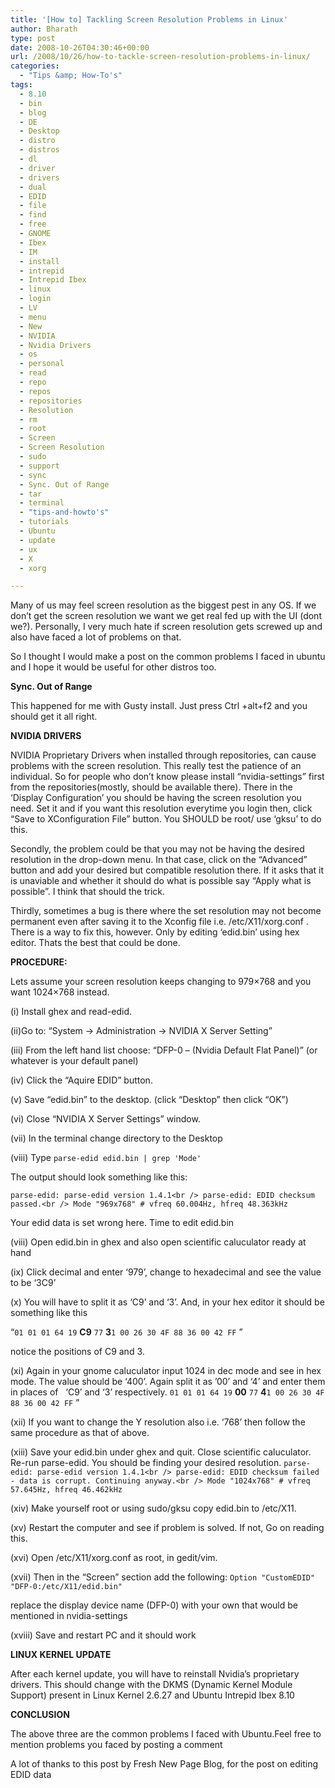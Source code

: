 ```yaml
---
title: '[How to] Tackling Screen Resolution Problems in Linux'
author: Bharath
type: post
date: 2008-10-26T04:30:46+00:00
url: /2008/10/26/how-to-tackle-screen-resolution-problems-in-linux/
categories:
  - "Tips &amp; How-To's"
tags:
  - 8.10
  - bin
  - blog
  - DE
  - Desktop
  - distro
  - distros
  - dl
  - driver
  - drivers
  - dual
  - EDID
  - file
  - find
  - free
  - GNOME
  - Ibex
  - IM
  - install
  - intrepid
  - Intrepid Ibex
  - linux
  - login
  - LV
  - menu
  - New
  - NVIDIA
  - Nvidia Drivers
  - os
  - personal
  - read
  - repo
  - repos
  - repositories
  - Resolution
  - rm
  - root
  - Screen
  - Screen Resolution
  - sudo
  - support
  - sync
  - Sync. Out of Range
  - tar
  - terminal
  - "tips-and-howto's"
  - tutorials
  - Ubuntu
  - update
  - ux
  - X
  - xorg

---
```

Many of us may feel screen resolution as the biggest pest in any OS. If we don&#8217;t get the screen resolution we want we get real fed up with the UI (dont we?). Personally, I very much hate if screen resolution gets screwed up and also have faced a lot of problems on that.

So I thought I would make a post on the common problems I faced in ubuntu and I hope it would be useful for other distros too.

<!--more-->

**Sync. Out of Range**

This happened for me with Gusty install. Just press Ctrl +alt+f2 and you should get it all right.

**NVIDIA DRIVERS**

NVIDIA Proprietary Drivers when installed through repositories, can cause problems with the screen resolution. This really test the patience of an individual. So for people who don&#8217;t know please install &#8220;nvidia-settings&#8221; first from the repositories(mostly, should be available there). There in the &#8216;Display Configuration&#8217; you should be having the screen resolution you need. Set it and if you want this resolution everytime you login then, click &#8220;Save to XConfiguration File&#8221; button. You SHOULD be root/ use &#8216;gksu&#8217; to do this.

Secondly, the problem could be that you may not be having the desired resolution in the drop-down menu. In that case, click on the &#8220;Advanced&#8221; button and add your desired but compatible resolution there. If it asks that it is unaviable and whether it should do what is possible say &#8220;Apply what is possible&#8221;. I think that should the trick.

Thirdly, sometimes a bug is there where the set resolution may not become permanent even after saving it to the Xconfig file i.e. /etc/X11/xorg.conf . There is a way to fix this, however. Only by editing &#8216;edid.bin&#8217; using hex editor. Thats the best that could be done.

**PROCEDURE:**

Lets assume your screen resolution keeps changing to 979&#215;768 and you want 1024&#215;768 instead.

(i) Install ghex and read-edid.

(ii)Go to: “System -> Administration -> NVIDIA X Server Setting”

(iii) From the left hand list choose: “DFP-0 &#8211; (Nvidia Default Flat Panel)” (or whatever is your default panel)

(iv) Click the “Aquire EDID” button.

(v) Save “edid.bin” to the desktop. (click “Desktop” then click “OK”)

(vi) Close “NVIDIA X Server Settings” window.

(vii) In the terminal change directory to the Desktop

(viii) Type `parse-edid edid.bin | grep 'Mode'`

The output should look something like this:
  
`parse-edid: parse-edid version 1.4.1<br />
parse-edid: EDID checksum passed.<br />
Mode "969x768" # vfreq 60.004Hz, hfreq 48.363kHz`

Your edid data is set wrong here. Time to edit edid.bin

(viii) Open edid.bin in ghex and also open scientific caluculator ready at hand

(ix) Click decimal and enter &#8216;979&#8217;, change to hexadecimal and see the value to be &#8216;3C9&#8217;

(x) You will have to split it as &#8216;C9&#8217; and &#8216;3&#8217;. And, in your hex editor it should be something like this

“`01 01 01 64 19` **C9** `77` **3**`1 00 26 30 4F 88 36 00 42 FF` ”

notice the positions of C9 and 3.

(xi) Again in your gnome caluculator input 1024 in dec mode and see in hex mode. The value should be &#8216;400&#8217;. Again split it as &#8217;00&#8217; and &#8216;4&#8217; and enter them in places of   &#8216;C9&#8217; and &#8216;3&#8217; respectively. `01 01 01 64 19` **00** `77` **4**`1 00 26 30 4F 88 36 00 42 FF` ”

(xii) If you want to change the Y resolution also i.e. &#8216;768&#8217; then follow the same procedure as that of above.

(xiii) Save your edid.bin under ghex and quit. Close scientific caluculator. Re-run parse-edid. You should be finding your desired resolution. `parse-edid: parse-edid version 1.4.1<br />
parse-edid: EDID checksum failed - data is corrupt. Continuing anyway.<br />
Mode "1024x768" # vfreq 57.645Hz, hfreq 46.462kHz`

(xiv) Make yourself root or using sudo/gksu copy edid.bin to /etc/X11.

(xv) Restart the computer and see if problem is solved. If not, Go on reading this.

(xvi) Open /etc/X11/xorg.conf as root, in gedit/vim.

(xvii) Then in the &#8220;Screen&#8221; section add the following: `Option "CustomEDID" "DFP-0:/etc/X11/edid.bin"`

replace the display device name (DFP-0) with your own that would be mentioned in nvidia-settings

(xviii) Save and restart PC and it should work

**LINUX KERNEL UPDATE**

After each kernel update, you will have to reinstall Nvidia&#8217;s proprietary drivers. This should change with the DKMS (Dynamic Kernel Module Support) present in Linux Kernel 2.6.27 and Ubuntu Intrepid Ibex 8.10

**CONCLUSION**

The above three are the common problems I faced with Ubuntu.Feel free to mention problems you faced by posting a comment

A lot of thanks to this post by Fresh New Page Blog, for the post on editing EDID data